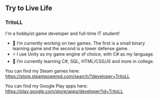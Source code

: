 ## Try to Live Life
### TritoLL

I'm a hobbyist game developer and full-time IT student!
- 🔭 I’m currently working on two games. The first is a small binary learning game and the second is a tower defense game.
- ⚡ I use Unity as my game engine of choice, with C# as my language.
- 🌱 I’m currently learning C#, SQL, HTML/CSS/JS and more in college.

You can find my Steam games here: https://store.steampowered.com/search/?developer=TritoLL

You can find my Google Play apps here: https://play.google.com/store/apps/developer?id=TritoLL
<!--
**TritoLL/TritoLL** is a ✨ _special_ ✨ repository because its `README.md` (this file) appears on your GitHub profile.

Here are some ideas to get you started:

- 🔭 I’m currently working on ...
- 🌱 I’m currently learning ...
- 👯 I’m looking to collaborate on ...
- 🤔 I’m looking for help with ...
- 💬 Ask me about ...
- 📫 How to reach me: ...
- 😄 Pronouns: ...
- ⚡ Fun fact: ...
-->
